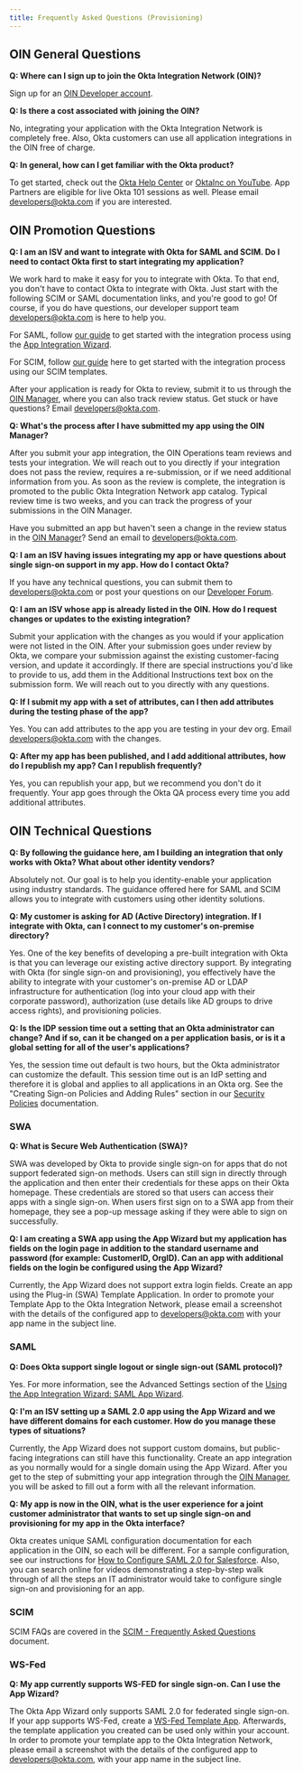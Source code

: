 ```yaml
---
title: Frequently Asked Questions (Provisioning)
---
```


## OIN General Questions

**Q: Where can I sign up to join the Okta Integration Network (OIN)?**

Sign up for an [OIN Developer account](https://developer.okta.com/signup/).

**Q: Is there a cost associated with joining the OIN?**

No, integrating your application with the Okta Integration Network is completely free. Also, Okta customers can use all application integrations in the OIN free of charge.

**Q: In general, how can I get familiar with the Okta product?**

To get started, check out the [Okta Help Center](https://help.okta.com/) or [OktaInc on YouTube](https://www.youtube.com/user/OktaInc). App Partners are eligible for live Okta 101 sessions as well. Please email <developers@okta.com> if you are interested.

## OIN Promotion Questions

**Q: I am an ISV and want to integrate with Okta for SAML and SCIM. Do I need to contact Okta first to start integrating my application?**

We work hard to make it easy for you to integrate with Okta. To that end, you don't have to contact Okta to integrate with Okta. Just start with the following SCIM or SAML documentation links, and you're good to go! Of course, if you do have questions, our developer support team <developers@okta.com> is here to help you.

For SAML, follow [our guide](/docs/guides/build-sso-integration/) to get started with the integration process using the [App Integration Wizard](https://help.okta.com/en/prod/okta_help_CSH.htm#ext_Apps_App_Integration_Wizard).

For SCIM, follow [our guide](/docs/guides/build-provisioning-integration/) here to get started with the integration process using our SCIM templates.

After your application is ready for Okta to review, submit it to us through the [OIN Manager](https://oinmanager.okta.com), where you can also track review status. Get stuck or have questions? Email <developers@okta.com>.

**Q: What's the process after I have submitted my app using the OIN Manager?**

After you submit your app integration, the OIN Operations team reviews and tests your integration. We will reach out to you directly if your integration does not pass the review, requires a re-submission, or if we need additional information from you. As soon as the review is complete, the integration is promoted to the public Okta Integration Network app catalog. Typical review time is two weeks, and you can track the progress of your submissions in the OIN Manager.

Have you submitted an app but haven't seen a change in the review status in the [OIN Manager](https://oinmanager.okta.com)? Send an email to <developers@okta.com>.

**Q: I am an ISV having issues integrating my app or have questions about single sign-on support in my app. How do I contact Okta?**

If you have any technical questions, you can submit them to <developers@okta.com> or post your questions on our [Developer Forum](https://devforum.okta.com/).

**Q: I am an ISV whose app is already listed in the OIN. How do I request changes or updates to the existing integration?**

Submit your application with the changes as you would if your application were not listed in the OIN. After your submission goes under review by Okta, we compare your submission against the existing customer-facing version, and update it accordingly. If there are special instructions you'd like to provide to us, add them in the Additional Instructions text box on the submission form. We will reach out to you directly with any questions.

**Q: If I submit my app with a set of attributes, can I then add attributes during the testing phase of the app?**

Yes. You can add attributes to the app you are testing in your dev org. Email <developers@okta.com> with the changes.

**Q: After my app has been published, and I add additional attributes, how do I republish my app? Can I republish frequently?**

Yes, you can republish your app, but we recommend you don't do it frequently. Your app goes through the Okta QA process every time you add additional attributes.

## OIN Technical Questions

**Q: By following the guidance here, am I building an integration that only works with Okta? What about other identity vendors?**

Absolutely not. Our goal is to help you identity-enable your application using industry standards. The guidance offered here for SAML and SCIM allows you to integrate with customers using other identity solutions.

**Q: My customer is asking for AD (Active Directory) integration. If I integrate with Okta, can I connect to my customer's on-premise directory?**

Yes. One of the key benefits of developing a pre-built integration with Okta is that you can leverage our existing active directory support. By integrating with Okta (for single sign-on and provisioning), you effectively have the ability to integrate with your customer's on-premise AD or LDAP infrastructure for authentication (log into your cloud app with their corporate password), authorization (use details like AD groups to drive access rights), and provisioning policies.

**Q: Is the IDP session time out a setting that an Okta administrator can change? And if so, can it be changed on a per application basis, or is it a global setting for all of the user's applications?**

Yes, the session time out default is two hours, but the Okta administrator can customize the default. This session time out is an IdP setting and therefore it is global and applies to all applications in an Okta org. See the "Creating Sign-on Policies and Adding Rules" section in our [Security Policies](https://help.okta.com/en/prod/okta_help_CSH.htm#ext_Security_Policies) documentation.

### SWA

**Q: What is Secure Web Authentication (SWA)?**

SWA was developed by Okta to provide single sign-on for apps that do not support federated sign-on methods. Users can still sign in directly through the application and then enter their credentials for these apps on their Okta homepage. These credentials are stored so that users can access their apps with a single sign-on. When users first sign on to a SWA app from their homepage, they see a pop-up message asking if they were able to sign on successfully.

**Q: I am creating a SWA app using the App Wizard but my application has fields on the login page in addition to the standard username and password (for example: CustomerID, OrgID). Can an app with additional fields on the login be configured using the App Wizard?**

Currently, the App Wizard does not support extra login fields. Create an app using the Plug-in (SWA) Template Application. In order to promote your Template App to the Okta Integration Network, please email a screenshot with the details of the configured app to <developers@okta.com> with your app name in the subject line.

### SAML

**Q: Does Okta support single logout or single sign-out (SAML protocol)?**

Yes. For more information, see the Advanced Settings section of the [Using the App Integration Wizard: SAML App Wizard](https://help.okta.com/en/prod/okta_help_CSH.htm#ext_Apps_App_Integration_Wizard).

**Q: I'm an ISV setting up a SAML 2.0 app using the App Wizard and we have different domains for each customer. How do you manage these types of situations?**

Currently, the App Wizard does not support custom domains, but public-facing integrations can still have this functionality. Create an app integration as you normally would for a single domain using the App Wizard. After you get to the step of submitting your app integration through the [OIN Manager](https://oinmanager.okta.com), you will be asked to fill out a form with all the relevant information.

**Q: My app is now in the OIN, what is the user experience for a joint customer administrator that wants to set up single sign-on and provisioning for my app in the Okta interface?**

Okta creates unique SAML configuration documentation for each application in the OIN, so each will be different. For a sample configuration, see our instructions for [How to Configure SAML 2.0 for Salesforce](http://saml-doc.okta.com/SAML_Docs/How-to-Configure-SAML-2.0-in-Salesforce.html). Also, you can search online for videos demonstrating a step-by-step walk through of all the steps an IT administrator would take to configure single sign-on and provisioning for an app.

### SCIM

SCIM FAQs are covered in the [SCIM - Frequently Asked Questions](/docs/concepts/scim/faqs/) document.

### WS-Fed

**Q: My app currently supports WS-FED for single sign-on. Can I use the App Wizard?**

The Okta App Wizard only supports SAML 2.0 for federated single sign-on. If your app supports WS-Fed, create a [WS-Fed Template App](https://help.okta.com/en/prod/okta_help_CSH.htm#ext_Apps_Configuring_WS_Federation). Afterwards, the template application you created can be used only within your account. In order to promote your template app to the Okta Integration Network, please email a screenshot with the details of the configured app to <developers@okta.com>, with your app name in the subject line.
